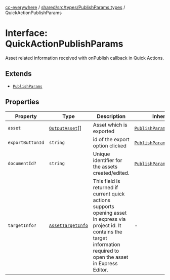 [cc-everywhere](../../../../../index.md) / [shared/src/types/PublishParams.types](../index.md) / QuickActionPublishParams

# Interface: QuickActionPublishParams

Asset related information received with onPublish callback in Quick Actions.

## Extends

- [`PublishParams`](PublishParams.md)

## Properties

| Property | Type | Description | Inherited from |
| ------ | ------ | ------ | ------ |
| `asset` | [`OutputAsset`](../../Asset.types/interfaces/OutputAsset.md)[] | Asset which is exported | [`PublishParams`](PublishParams.md).`asset` |
| `exportButtonId` | `string` | id of the export option clicked | [`PublishParams`](PublishParams.md).`exportButtonId` |
| `documentId?` | `string` | Unique identifier for the assets created/edited. | [`PublishParams`](PublishParams.md).`documentId` |
| `targetInfo?` | [`AssetTargetInfo`](AssetTargetInfo.md) | This field is returned if current quick actions supports opening asset in express via project id. It contains the target information required to open the asset in Express Editor. | - |
